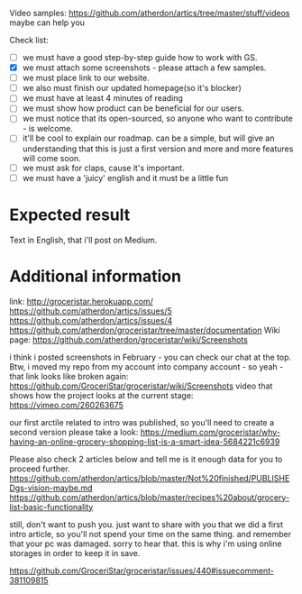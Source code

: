 
Video samples: https://github.com/atherdon/artics/tree/master/stuff/videos
maybe can help you

Check list:

- [ ] we must have a good step-by-step guide how to work with GS.
- [x] we must attach some screenshots - please attach a few samples.
- [ ] we must place link to our website.
- [ ] we also must finish our updated homepage(so it's blocker)
- [ ] we must have at least 4 minutes of reading
- [ ] we must show how product can be beneficial for our users.
- [ ] we must notice that its open-sourced, so anyone who want to contribute - is welcome.
- [ ] it'll be cool to explain our roadmap. can be a simple, but will give an understanding that this is just a first version and more and more features will come soon.
- [ ] we must ask for claps, cause it's important.
- [ ] we must have a 'juicy' english and it must be a little fun

# Expected result
Text in English, that i'll post on Medium.


# Additional information
link: http://groceristar.herokuapp.com/
https://github.com/atherdon/artics/issues/5
https://github.com/atherdon/artics/issues/4
https://github.com/atherdon/groceristar/tree/master/documentation
Wiki page: https://github.com/atherdon/groceristar/wiki/Screenshots


i think i posted screenshots in February - you can check our chat at the top.
Btw, i moved my repo from my account into company account - so yeah - that link looks like broken
again: https://github.com/GroceriStar/groceristar/wiki/Screenshots
video that shows how the project looks at the current stage: https://vimeo.com/260263675

our first arctile related to intro was published, so you'll need to create a second version
please take a look: https://medium.com/groceristar/why-having-an-online-grocery-shopping-list-is-a-smart-idea-5684221c6939

Please also check 2 articles below and tell me is it enough data for you to proceed further.
https://github.com/atherdon/artics/blob/master/Not%20finished/PUBLISHEDgs-vision-maybe.md
https://github.com/atherdon/artics/blob/master/recipes%20about/grocery-list-basic-functionality

still, don't want to push you. just want to share with you that we did a first intro article, so you'll not spend your time on the same thing. and remember that your pc was damaged. sorry to hear that. this is why i'm using online storages in order to keep it in save.

https://github.com/GroceriStar/groceristar/issues/440#issuecomment-381109815

